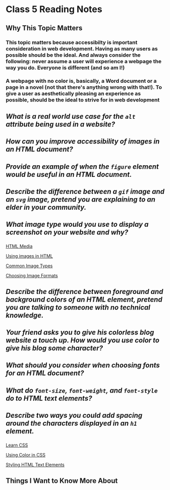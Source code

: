# Class 5 Reading Notes

## Why This Topic Matters

### This topic matters because accessibilty is important consideration in web development. Having as many users as possible should be the ideal. And always consider the following: never assume a user will experience a webpage the way you do. Everyone is different (and so am I!)

### A webpage with no color is, basically, a Word document or a page in a novel (not that there's anything wrong with that!). To give a user as aesthetically pleasing an experience as possible, should be the ideal to strive for in web development

## *What is a real world use case for the `alt` attribute being used in a website?*

### 

## *How can you improve accessibility of images in an HTML document?*

###

## *Provide an example of when the `figure` element would be useful in an HTML document.*

###

## *Describe the difference between a `gif` image and an `svg` image, pretend you are explaining to an elder in your community.*

### 

## *What image type would you use to display a screenshot on your website and why?*

### 

[HTML Media](https://developer.mozilla.org/en-US/docs/Learn/HTML/Multimedia_and_embedding)

[Using images in HTML](https://developer.mozilla.org/en-US/docs/Learn/HTML/Multimedia_and_embedding/Images_in_HTML)

[Common Image Types](https://developer.mozilla.org/en-US/docs/Web/Media/Formats/Image_types)

[Choosing Image Formats](https://developer.mozilla.org/en-US/docs/Web/Media/Formats/Image_types#choosing_an_image_format)

## *Describe the difference between foreground and background colors of an HTML element, pretend you are talking to someone with no technical knowledge.*

### 

## *Your friend asks you to give his colorless blog website a touch up. How would you use color to give his blog some character?*

### 

## *What should you consider when choosing fonts for an HTML document?*

### 

## *What do `font-size`, `font-weight`, and `font-style` do to HTML text elements?*

### 

## *Describe two ways you could add spacing around the characters displayed in an `h1` element.*

### 

[Learn CSS](https://developer.mozilla.org/en-US/docs/Learn/CSS)

[Using Color in CSS](https://developer.mozilla.org/en-US/docs/Web/CSS/CSS_Colors/Applying_color)

[Styling HTML Text Elements](https://developer.mozilla.org/en-US/docs/Learn/CSS/Styling_text/Fundamentals)

## Things I Want to Know More About

### 

### 